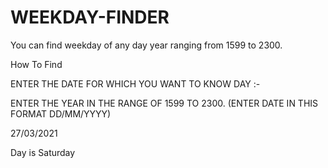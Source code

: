 # WEEKDAY-FINDER

You can find weekday of any day year ranging from 1599 to 2300.

How To Find 

ENTER THE DATE FOR WHICH YOU WANT TO KNOW DAY :-  

ENTER THE YEAR IN THE RANGE OF 1599 TO 2300.
(ENTER DATE IN THIS FORMAT DD/MM/YYYY)

27/03/2021

Day is Saturday 
